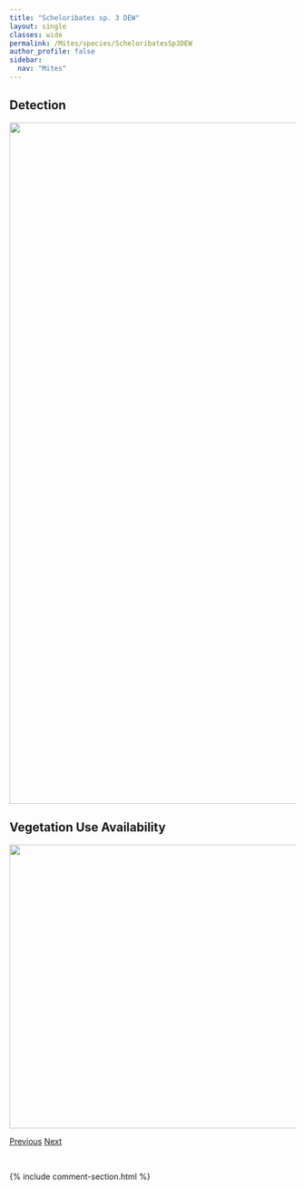 ```yaml
---
title: "Scheloribates sp. 3 DEW"
layout: single
classes: wide
permalink: /Mites/species/ScheloribatesSp3DEW
author_profile: false
sidebar:
  nav: "Mites"
---
```


<h2>Detection</h2>

<a href="https://drive.google.com/uc?export=view&id=1htCQPrV99GQRsX0vh2BmbEazkoFWpsmN">
<img src="https://drive.google.com/uc?export=view&id=1htCQPrV99GQRsX0vh2BmbEazkoFWpsmN" height = "1200" width = "800">
</a>


<h2>Vegetation Use Availability</h2>

<a href="https://drive.google.com/uc?export=view&id=1Y5ovFE7stVRfELXeKDWUQafdQysIAgmK">
<img src="https://drive.google.com/uc?export=view&id=1Y5ovFE7stVRfELXeKDWUQafdQysIAgmK" height = "500" width = "1000">
</a>


<a href="/DevelopmentWebsite/Mites/species/ScheloribatesPallidulus" class="pagination--pager" title="Scheloribates pallidulus">Previous</a> <a href="/DevelopmentWebsite/Mites/species/ScheloribatesSp4LML" class="pagination--pager" title="Scheloribates sp. 4 LML">Next</a>

<p>&nbsp;</p>

{% include comment-section.html %}
